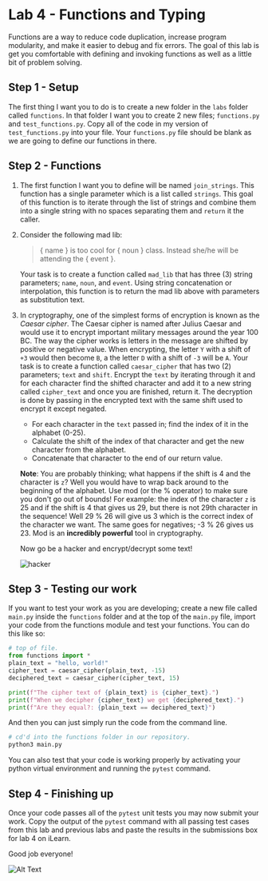 # Lab 4 - Functions and Typing

Functions are a way to reduce code duplication, increase program modularity, and make it easier to debug and fix errors. The goal of this lab is get you comfortable with defining and invoking functions as well as a little bit of problem solving.

## Step 1 - Setup

The first thing I want you to do is to create a new folder in the `labs` folder called `functions`. In that folder I want you to create 2 new files; `functions.py` and `test_functions.py`. Copy all of the code in my version of `test_functions.py` into your file. Your `functions.py` file should be blank as we are going to define our functions in there.

## Step 2 - Functions

1. The first function I want you to define will be named `join_strings`. This function has a single parameter which is a list called `strings`. This goal of this function is to iterate through the list of strings and combine them into a single string with no spaces separating them and `return` it the caller.

2. Consider the following mad lib:

   > { name } is too cool for { noun } class. Instead she/he will be attending the { event }.

   Your task is to create a function called `mad_lib` that has three (3) string parameters; `name`, `noun`, and `event`. Using string concatenation or interpolation, this function is to return the mad lib above with parameters as substitution text.

3. In cryptography, one of the simplest forms of encryption is known as the _Caesar cipher_. The Caesar cipher is named after Julius Caesar and would use it to encrypt important military messages around the year 100 BC. The way the cipher works is letters in the message are shifted by positive or negative value. When encrypting, the letter `Y` with a shift of `+3` would then become `B`, a the letter `D` with a shift of `-3` will be `A`. Your task is to create a function called `caesar_cipher` that has two (2) parameters; `text` and `shift`. Encrypt the `text` by iterating through it and for each character find the shifted character and add it to a new string called `cipher_text` and once you are finished, return it. The decryption is done by passing in the encrypted text with the same shift used to encrypt it except negated.

   - For each character in the `text` passed in; find the index of it in the alphabet (0-25).
   - Calculate the shift of the index of that character and get the new character from the alphabet.
   - Concatenate that character to the end of our return value.

   __Note__: You are probably thinking; what happens if the shift is 4 and the character is `z`? Well you would have to wrap back around to the beginning of the alphabet. Use mod (or the % operator) to make sure you don't go out of bounds! For example: the index of the character `z` is 25 and if the shift is 4 that gives us 29, but there is not 29th character in the sequence! Well 29 % 26 will give us 3 which is the correct index of the character we want. The same goes for negatives; -3 % 26 gives us 23. Mod is an __incredibly powerful__ tool in cryptography.

   Now go be a hacker and encrypt/decrypt some text!

   ![hacker](https://i.imgflip.com/49h71v.png?a465168)

## Step 3 - Testing our work

If you want to test your work as you are developing; create a new file called `main.py` inside the `functions` folder and at the top of the `main.py` file, import your code from the functions module and test your functions. You can do this like so:

```py
# top of file.
from functions import *
plain_text = "hello, world!"
cipher_text = caesar_cipher(plain_text, -15)
deciphered_text = caesar_cipher(cipher_text, 15)

print(f"The cipher text of {plain_text} is {cipher_text}.")
print(f"When we decipher {cipher_text} we get {deciphered_text}.")
print(f"Are they equal?: {plain_text == deciphered_text}")
```

And then you can just simply run the code from the command line.

```sh
# cd'd into the functions folder in our repository.
python3 main.py
```

You can also test that your code is working properly by activating your python virtual environment and running the `pytest` command.

## Step 4 - Finishing up

Once your code passes all of the `pytest` unit tests you may now submit your work. Copy the output of the `pytest` command with all passing test cases from this lab and previous labs and paste the results in the submissions box for lab 4 on iLearn.

Good job everyone!

![Alt Text](https://i.imgur.com/plJGnCb.gif)